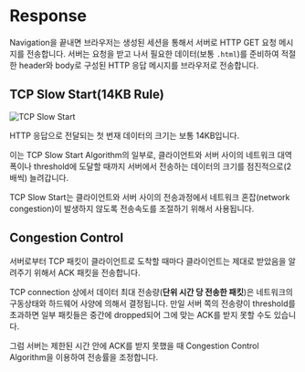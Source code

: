 # Response

Navigation을 끝내면 브라우저는 생성된 세션을 통해서 서버로 HTTP GET 요청 메시지를 전송합니다. 서버는 요청을 받고 나서 필요한 데이터(보통 `.html`)를 준비하여 적절한 header와 body로 구성된 HTTP 응답 메시지를 브라우저로 전송합니다.

## TCP Slow Start(14KB Rule)

<Image src="../_images/tcp_slow_start.jpg" alt="TCP Slow Start" />

HTTP 응답으로 전달되는 첫 번재 데이터의 크기는 보통 14KB입니다.

이는 TCP Slow Start Algorithm의 일부로, 클라이언트와 서버 사이의 네트워크 대역폭이나 threshold에 도달할 때까지 서버에서 전송하는 데이터의 크기를 점진적으로(2배씩) 늘려갑니다.

TCP Slow Start는 클라이언트와 서버 사이의 전송과정에서 네트워크 혼잡(network congestion)이 발생하지 않도록 전송속도를 조절하기 위해서 사용됩니다.

## Congestion Control

서버로부터 TCP 패킷이 클라이언트로 도착할 때마다 클라이언트는 제대로 받았음을 알려주기 위해서 ACK 패킷을 전송합니다.

TCP connection 상에서 데이터 최대 전송량(**단위 시간 당 전송한 패킷**)은 네트워크의 구동상태와 하드웨어 사양에 의해서 결정됩니다. 만일 서버 쪽의 전송량이 threshold를 초과하면 일부 패킷들은 중간에 dropped되어 그에 맞는 ACK를 받지 못할 수도 있습니다.

그럼 서버는 제한된 시간 안에 ACK를 받지 못했을 때 Congestion Control Algorithm을 이용하여 전송률을 조정합니다.
